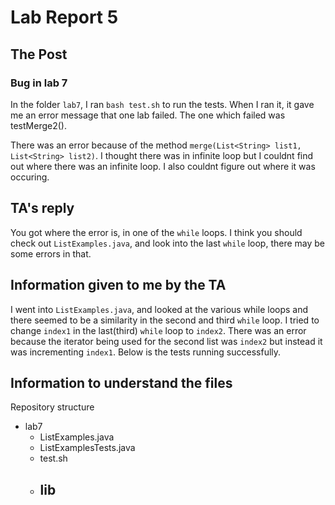 # Lab Report 5  
## The Post  
### Bug in lab 7  
In the folder `lab7`, I ran `bash test.sh` to run the tests. When I ran it, it gave me an error message that one lab failed. The one which failed was testMerge2().  

There was an error because of the method `merge(List<String> list1, List<String> list2)`. I thought there was in infinite loop but I couldnt find out where there was an infinite loop. I also couldnt figure out where it was occuring.
## TA's reply  
You got where the error is, in one of the `while` loops. I think you should check out `ListExamples.java`, and look into the last `while` loop, there may be some errors in that.

## Information given to me by the TA  
I went into `ListExamples.java`, and looked at the various while loops and there seemed to be a similarity in the second and third `while` loop. I tried to change `index1` in the last(third) `while` 
loop to `index2`. There was an error because the iterator being used for the second list was `index2` but instead it was incrementing `index1`. Below is the tests running successfully.

## Information to understand the files 
Repository structure
- lab7
  - ListExamples.java
  - ListExamplesTests.java
  - test.sh
  - lib
     - 
